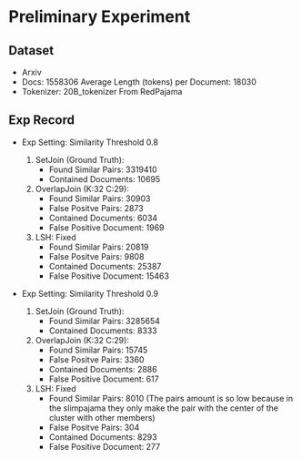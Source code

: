 # Preliminary Experiment

## Dataset
- Arxiv
- Docs: 1558306 Average Length (tokens) per Document: 18030
- Tokenizer: 20B_tokenizer From RedPajama

## Exp Record
- Exp Setting: Similarity Threshold 0.8
    1. SetJoin (Ground Truth): 
        - Found Similar Pairs: 3319410 
        - Contained Documents: 10695 
    2. OverlapJoin (K:32 C:29): 
        - Found Similar Pairs: 30903  
        - False Positve Pairs: 2873  
        - Contained Documents: 6034 
        - False Positive Document: 1969
    3. LSH: Fixed
        - Found Similar Pairs: 20819     
        - False Positve Pairs: 9808   
        - Contained Documents: 25387  
        - False Positive Document: 15463 

- Exp Setting: Similarity Threshold 0.9
    1. SetJoin (Ground Truth): 
        - Found Similar Pairs: 3285654 
        - Contained Documents: 8333  
    2. OverlapJoin (K:32 C:29): 
        - Found Similar Pairs: 15745  
        - False Positve Pairs: 3360   
        - Contained Documents: 2886 
        - False Positive Document: 617 
    3. LSH: Fixed
        - Found Similar Pairs: 8010 (The pairs amount is so low because in the slimpajama they only make the pair with the center of the cluster with other members)  
        - False Positve Pairs: 304
        - Contained Documents: 8293 
        - False Positive Document: 277 
    
